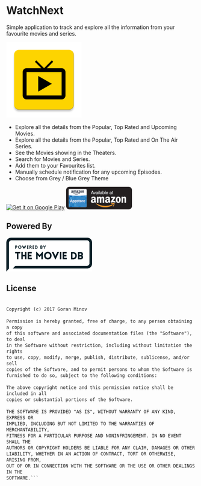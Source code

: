 WatchNext
=========
Simple application to track and explore all the information from your favourite movies and series.

<a href='https://github.com/lineargs/WatchNextApp/blob/master/app/src/main/ic_launcher-web.png'><img alt='WatchNext Logo' src='https://github.com/lineargs/WatchNextApp/blob/master/app/src/main/ic_launcher-web.png' height="200"/></a> 
- Explore all the details from the Popular, Top Rated and Upcoming Movies.
- Explore all the details from the Popular, Top Rated and On The Air Series. 
- See the Movies showing in the Theaters.
- Search for Movies and Series.
- Add them to your Favourites list.
- Manually schedule notification for any upcoming Episodes.
- Choose from Grey / Blue Grey Theme

<a href='https://play.google.com/store/apps/details?id=com.lineargs.watchnext&pcampaignid=MKT-Other-global-all-co-prtnr-py-PartBadge-Mar2515-1'><img alt='Get it on Google Play' src='https://play.google.com/intl/en_us/badges/images/generic/en_badge_web_generic.png' height="90"/></a> <a href='https://www.amazon.com/gp/product/B0787D5ZZJ/ref=mas_pm_watchnext'><img alt='Available on Amazon' src='https://github.com/lineargs/WatchNextApp/blob/master/amazon.png' height="60"/></a>

Powered By
----------

<a href='https://github.com/lineargs/WatchNextApp/blob/master/powered_by.png'><img alt='The TMDb' src='https://github.com/lineargs/WatchNextApp/blob/master/powered_by.png' height="90"/></a>


License
-------

```MIT License

Copyright (c) 2017 Goran Minov

Permission is hereby granted, free of charge, to any person obtaining a copy
of this software and associated documentation files (the "Software"), to deal
in the Software without restriction, including without limitation the rights
to use, copy, modify, merge, publish, distribute, sublicense, and/or sell
copies of the Software, and to permit persons to whom the Software is
furnished to do so, subject to the following conditions:

The above copyright notice and this permission notice shall be included in all
copies or substantial portions of the Software.

THE SOFTWARE IS PROVIDED "AS IS", WITHOUT WARRANTY OF ANY KIND, EXPRESS OR
IMPLIED, INCLUDING BUT NOT LIMITED TO THE WARRANTIES OF MERCHANTABILITY,
FITNESS FOR A PARTICULAR PURPOSE AND NONINFRINGEMENT. IN NO EVENT SHALL THE
AUTHORS OR COPYRIGHT HOLDERS BE LIABLE FOR ANY CLAIM, DAMAGES OR OTHER
LIABILITY, WHETHER IN AN ACTION OF CONTRACT, TORT OR OTHERWISE, ARISING FROM,
OUT OF OR IN CONNECTION WITH THE SOFTWARE OR THE USE OR OTHER DEALINGS IN THE
SOFTWARE.```
